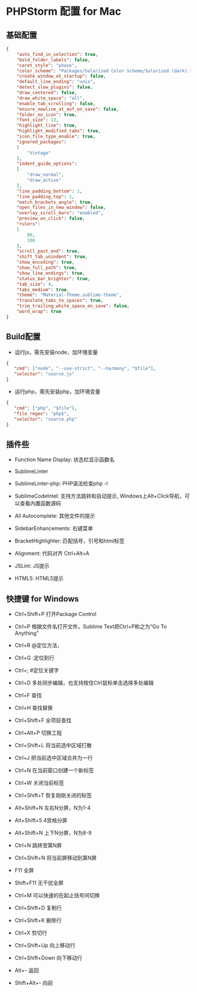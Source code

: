# PHPStorm 配置 for Mac

## 基础配置

```JSON
{
    "auto_find_in_selection": true,
    "bold_folder_labels": false,
    "caret_style": "phase",
    "color_scheme": "Packages/Solarized Color Scheme/Solarized (dark).tmTheme",
    "create_window_at_startup": false,
    "default_line_ending": "unix",
    "detect_slow_plugins": false,
    "draw_centered": false,
    "draw_white_space": "all",
    "enable_tab_scrolling": false,
    "ensure_newline_at_eof_on_save": false,
    "folder_no_icon": true,
    "font_size": 13,
    "highlight_line": true,
    "highlight_modified_tabs": true,
    "icon_file_type_enable": true,
    "ignored_packages":
    [
        "Vintage"
    ],
    "indent_guide_options":
    [
        "draw_normal",
        "draw_active"
    ],
    "line_padding_bottom": 1,
    "line_padding_top": 1,
    "match_brackets_angle": true,
    "open_files_in_new_window": false,
    "overlay_scroll_bars": "enabled",
    "preview_on_click": false,
    "rulers":
    [
        80,
        100
    ],
    "scroll_past_end": true,
    "shift_tab_unindent": true,
    "show_encoding": true,
    "show_full_path": true,
    "show_line_endings": true,
    "status_bar_brighter": true,
    "tab_size": 4,
    "tabs_medium": true,
    "theme": "Material-Theme.sublime-theme",
    "translate_tabs_to_spaces": true,
    "trim_trailing_white_space_on_save": false,
    "word_wrap": true
}
```

## Build配置

- 运行js，需先安装node，加环境变量

```JSON
{
   "cmd": ["node", "--use-strict", "--harmony", "$file"],
   "selector": "source.js"
}
```

- 运行php，需先安装php，加环境变量

```JSON
{
   "cmd": ["php", "$file"],
   "file_regex": "php$", 
   "selector": "source.php"
}
```

## 插件些

- Function Name Display: 状态栏显示函数名

- SublimeLinter

- SublimeLinter-php: PHP语法检查php -l

- SublimeCodeIntel: 支持方法跳转和自动提示, Windows上Alt+Click导航，可以查看内置函数源码

- All Autocomplete: 其他文件的提示

- SidebarEnhancements: 右键菜单

- BracketHighlighter: 匹配括号，引号和html标签

- Alignment: 代码对齐  Ctrl+Alt+A

- JSLint: JS提示

- HTML5: HTML5提示

## 快捷键 for Windows

- Ctrl+Shift+P 打开Package Control

- Ctrl+P 根据文件名打开文件，Sublime Text把Ctrl+P称之为“Go To Anything”

- Ctrl+R @定位方法，

- Ctrl+G :定位到行

- Ctrl+; #定位关键字

- Ctrl+D 多处同步编辑，也支持按住Ctrl鼠标单击选择多处编辑

- Ctrl+F 查找

- Ctrl+H 查找替换

- Ctrl+Shift+F 全项目查找

- Ctrl+Alt+P 切换工程

- Ctrl+Shift+L 将当前选中区域打散

- Ctrl+J 把当前选中区域合并为一行

- Ctrl+N 在当前窗口创建一个新标签

- Ctrl+W 关闭当前标签

- Ctrl+Shift+T 恢复刚刚关闭的标签

- Alt+Shift+N 左右N分屏，N为1-4

- Alt+Shift+5 4宫格分屏

- Alt+Shift+N 上下N分屏，N为8-9

- Ctrl+N 跳转至第N屏

- Ctrl+Shift+N 将当前屏移动到第N屏

- F11 全屏

- Shift+F11 无干扰全屏

- Ctrl+M 可以快速的在起止括号间切换

- Ctrl+Shift+D 复制行

- Ctrl+Shift+K 删除行

- Ctrl+X 剪切行

- Ctrl+Shift+Up 向上移动行

- Ctrl+Shift+Down 向下移动行

- Alt+- 返回

- Shift+Alt+- 向前